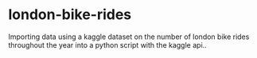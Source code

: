 # london-bike-rides
Importing data using a kaggle dataset on the number of london bike rides throughout the year into a python script with the kaggle api..
